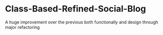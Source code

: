 # Class-Based-Refined-Social-Blog
A huge improvement over the previous both functionally and design through major refactoring


